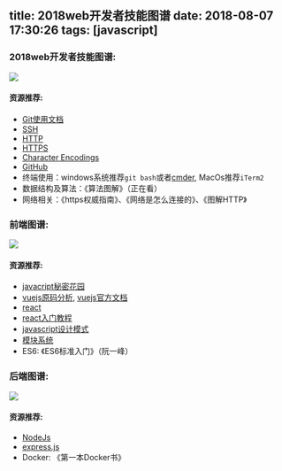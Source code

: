 title: 2018web开发者技能图谱
date: 2018-08-07 17:30:26
tags: [javascript]
---

### 2018web开发者技能图谱:
![](https://bookstorage.bs2dl.yy.com/26218_1569381011915480546.png)
<!-- more -->

#### __资源推荐:__
- [Git使用文档](https://github.com/geeeeeeeeek/git-recipes)
- [SSH](https://en.wikipedia.org/wiki/Secure_Shell)
- [HTTP](https://en.wikipedia.org/wiki/Hypertext_Transfer_Protocol)
- [HTTPS](https://en.wikipedia.org/wiki/HTTPS)
- [Character Encodings](https://www.w3.org/International/questions/qa-what-is-encoding)
- [GitHub](https://github.com/)
- 终端使用：windows系统推荐`git bash`或者[cmder](http://cmder.net/), MacOs推荐`iTerm2`
- 数据结构及算法：《算法图解》（正在看）
- 网络相关：《https权威指南》、《网络是怎么连接的》、《图解HTTP》

### 前端图谱:
![](https://bookstorage.bs2dl.yy.com/26218_1569381055773698253.png)

#### __资源推荐:__
- [javacript秘密花园](http://bonsaiden.github.io/JavaScript-Garden/zh/)
- [vuejs原码分析](https://ustbhuangyi.github.io/vue-analysis/), [vuejs官方文档](https://cn.vuejs.org/v2/guide/)
- [react](http://react-china.org/)
- [react入门教程](https://hulufei.gitbooks.io/react-tutorial/content/introduction.html)
- [javascript设计模式](https://addyosmani.com/resources/essentialjsdesignpatterns/book/)
- [模块系统](https://zhaoda.net/webpack-handbook/preface.html)
- ES6: 《ES6标准入门》（阮一峰）

### 后端图谱:
![](https://bookstorage.bs2dl.yy.com/26218_1569381090699713993.png)

#### __资源推荐:__
- [NodeJs](https://nodejs.org/en/)
- [express.js](https://expressjs.com/)
- Docker: 《第一本Docker书》